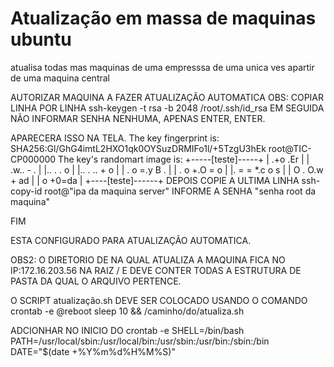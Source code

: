 # Atualização em massa de maquinas ubuntu
 atualisa todas mas maquinas de uma empresssa de uma unica ves apartir de uma maquina central

AUTORIZAR MAQUINA A FAZER ATUALIZAÇÃO AUTOMATICA
OBS: COPIAR LINHA POR LINHA
ssh-keygen -t rsa -b 2048
/root/.ssh/id_rsa
EM SEGUIDA NÃO INFORMAR SENHA NENHUMA, APENAS ENTER, ENTER.

APARECERA ISSO NA TELA.
The key fingerprint is:
SHA256:Gl/GhG4imtL2HXO1qk0OYSuzDRMIFo1l/+5TzgU3hEk root@TIC-CP000000
The key's randomart image is:
+-----[teste]-----+
| .+o    .Er      |
| .w..    - .     |
|..   .  . o      |
|.. .  .. + o     |
|  . o =.y B .    |
| . o +.O = o     |
|. = = *.c o s    |
| O . O.w +  ad   |
|    o +0=da      |
+----[teste]------+
DEPOIS COPIE A ULTIMA LINHA
ssh-copy-id root@"ipa da maquina server"
INFORME A SENHA "senha root da maquina" 

FIM

ESTA CONFIGURADO PARA ATUALIZAÇÃO AUTOMATICA.

OBS2: O DIRETORIO DE NA QUAL ATUALIZA A MAQUINA FICA NO IP:172.16.203.56 NA RAIZ /
E DEVE CONTER TODAS A ESTRUTURA DE PASTA DA QUAL O ARQUIVO PERTENCE.

O SCRIPT atualização.sh DEVE SER COLOCADO USANDO O COMANDO crontab -e
@reboot sleep 10 && /caminho/do/atualiza.sh

ADCIONHAR NO INICIO DO crontab -e
SHELL=/bin/bash
PATH=/usr/local/sbin:/usr/local/bin:/usr/sbin:/usr/bin:/sbin:/bin
DATE="$(date +\%Y\%m\%d\%H\%M\%S)"